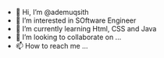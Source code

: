 - 👋 Hi, I’m @ademuqsith
- 👀 I’m interested in SOftware Engineer
- 🌱 I’m currently learning Html, CSS and Java
- 💞️ I’m looking to collaborate on ...
- 📫 How to reach me ...

<!---
ademuqsith/ademuqsith is a ✨ special ✨ repository because its `README.md` (this file) appears on your GitHub profile.
You can click the Preview link to take a look at your changes.
--->
